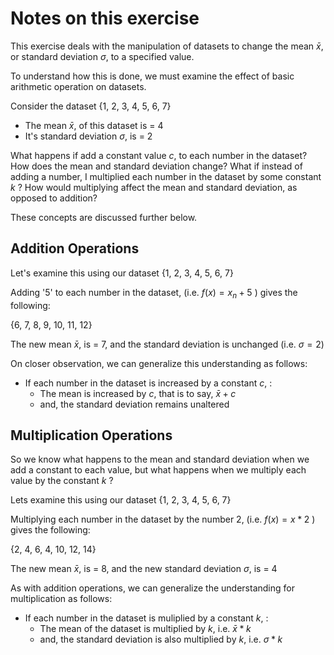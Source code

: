 # Notes on this exercise

This exercise deals with the manipulation of datasets to change the mean $\bar x$, or standard deviation $\sigma$, to a specified value.

To understand how this is done, we must examine the effect of basic arithmetic operation on datasets.

Consider the dataset {1, 2, 3, 4, 5, 6, 7}

* The mean $\bar x$, of this dataset is = 4
* It's standard deviation $\sigma$, is = 2

What happens if add a constant value $c$, to each number in the dataset? How does the mean and standard deviation change? What if instead of adding a number, I multiplied each number in the dataset by  some constant $k$ ? How would multiplying affect the mean and standard deviation, as opposed to addition? 

These concepts are discussed further below.
## Addition Operations

Let's examine this using our dataset {1, 2, 3, 4, 5, 6, 7}

Adding '5' to each number in the dataset, (i.e. $f(x) = x_n + 5$ ) gives the following:

{6, 7, 8, 9, 10, 11, 12}

The new mean $\bar x$, is = 7, and the standard deviation is unchanged (i.e. $\sigma = 2$)

On closer observation, we can generalize this understanding as follows: 

* If each number in the dataset is increased by a constant $c$, :
  * The mean is increased by $c$, that is to say, $\bar x + c$ 
  * and, the standard deviation remains unaltered
 
 ## Multiplication Operations
 So we know what happens to the mean and standard deviation when we add a constant to each value, but what happens when we multiply each value by the constant $k$ ?
 
 Lets examine this using our dataset {1, 2, 3, 4, 5, 6, 7}
 
 Multiplying each number in the dataset by the number 2, (i.e. $f(x) = x * 2$ ) gives the following:
 
 {2, 4, 6, 4, 10, 12, 14}
 
 The new mean $\bar x$, is = 8, and the new standard deviation $\sigma$, is = 4

As with addition operations, we can generalize the understanding for multiplication as follows:

* If each number in the dataset is muliplied by a constant $k$, :
  * The mean of the dataset is multiplied by $k$, i.e. $\bar x * k$
  * and, the standard deviation is also multiplied by $k$, i.e. $\sigma * k$












